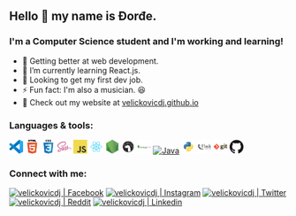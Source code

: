 ## Hello :wave: my name is Đorđe.

### I'm a Computer Science student and I'm working and learning!

- :telescope: Getting better at web development.
- :seedling: I’m currently learning React.js.
- :eyes: Looking to get my first dev job.
- :zap: Fun fact: I'm also a musician. :satisfied:
- :link: Check out my website at [velickovicdj.github.io](https://velickovicdj.github.io)

### Languages & tools:

[<img src="https://raw.githubusercontent.com/github/explore/80688e429a7d4ef2fca1e82350fe8e3517d3494d/topics/visual-studio-code/visual-studio-code.png" alt="Visual Studio Code" width="25px" height="25px" />][VSC]
[<img src="https://raw.githubusercontent.com/github/explore/80688e429a7d4ef2fca1e82350fe8e3517d3494d/topics/html/html.png" alt="HTML5" width="25px" height="25px" />][HTML]
[<img src="https://raw.githubusercontent.com/github/explore/80688e429a7d4ef2fca1e82350fe8e3517d3494d/topics/css/css.png" alt="CSS3" width="25px" height="25px" />][CSS]
[<img src="https://raw.githubusercontent.com/github/explore/80688e429a7d4ef2fca1e82350fe8e3517d3494d/topics/sass/sass.png" alt="SASS" width="25px" height="25px" />][SASS]
[<img src="https://raw.githubusercontent.com/github/explore/80688e429a7d4ef2fca1e82350fe8e3517d3494d/topics/javascript/javascript.png" alt="JavaScript" width="25px" height="25px" />][JS]
[<img src="https://raw.githubusercontent.com/github/explore/80688e429a7d4ef2fca1e82350fe8e3517d3494d/topics/react/react.png" alt="React.js" width="25px" height="25px" />][React]
[<img src="https://raw.githubusercontent.com/github/explore/80688e429a7d4ef2fca1e82350fe8e3517d3494d/topics/nodejs/nodejs.png" alt="NodeJS" width="25px" height="25px" />][NodeJS]
[<img src="https://raw.githubusercontent.com/github/explore/361e2821e2dea67711cde99c9c40ed357061cf27/topics/deno/deno.png" alt="Deno" width="25px" height="25px" />][Deno]
[<img src="https://raw.githubusercontent.com/github/explore/361e2821e2dea67711cde99c9c40ed357061cf27/topics/mongodb/mongodb.png" alt="mongoDB" width="25px" height="25px" />][mongoDB]
[<img src="https://cdn.iconscout.com/icon/free/png-256/java-43-569305.png" alt="Java" width="25px" height="25px" />][Java]
[<img src="https://raw.githubusercontent.com/github/explore/361e2821e2dea67711cde99c9c40ed357061cf27/topics/python/python.png" alt="Python" width="25px" height="25px" />][Python]
[<img src="https://raw.githubusercontent.com/github/explore/361e2821e2dea67711cde99c9c40ed357061cf27/topics/flask/flask.png" alt="Flask" width="25px" height="25px" />][Flask]
[<img src="https://raw.githubusercontent.com/github/explore/361e2821e2dea67711cde99c9c40ed357061cf27/topics/git/git.png" alt="git" width="25px" height="25px" />][git]
[<img src="https://raw.githubusercontent.com/github/explore/361e2821e2dea67711cde99c9c40ed357061cf27/topics/github/github.png" alt="GitHub" width="25px" height="25px" />][GitHub]

### Connect with me:

[<img src="https://cdn1.iconfinder.com/data/icons/logotypes/32/square-facebook-256.png" alt="velickovicdj | Facebook" width="25px" height="25px" />][Facebook]
[<img src="https://cdn2.iconfinder.com/data/icons/social-media-applications/64/social_media_applications_3-instagram-256.png" alt="velickovicdj | Instagram" width="25px" height="25px" />][Instagram]
[<img src="https://cdn1.iconfinder.com/data/icons/logotypes/32/square-twitter-256.png" alt="velickovicdj | Twitter" width="25px" height="25px" />][Twitter]
[<img src="https://cdn2.iconfinder.com/data/icons/social-media-2285/512/1_Reddit3_colored_svg-256.png" alt="velickovicdj | Reddit" width="25px" height="25px" />][Reddit]
[<img src="https://cdn1.iconfinder.com/data/icons/logotypes/32/square-linkedin-256.png" alt="velickovicdj | Linkedin" width="25px" height="25px" />][Linkedin]

<!-- Links -->

[VSC]: https://code.visualstudio.com
[HTML]: https://en.wikipedia.org/wiki/HTML
[CSS]: https://en.wikipedia.org/wiki/Cascading_Style_Sheets
[SASS]: https://sass-lang.com
[JS]: https://www.javascript.com/
[React]: https://reactjs.org
[NodeJS]: https://nodejs.org/en/about/
[Deno]: https://deno.land
[mongoDB]: https://www.mongodb.com
[Java]: https://www.java.com/en/
[Python]: https://www.python.org/
[Flask]: https://en.wikipedia.org/wiki/Flask_(web_framework)
[GIT]: https://git-scm.com/
[GitHub]: https://github.com/about
[Facebook]: https://www.facebook.com/djordje.velickovitj
[Instagram]: https://www.instagram.com/velickovicdj
[Twitter]: https://twitter.com/velickovicdj
[Reddit]: https://www.reddit.com/user/velickovicdj
[Linkedin]: https://www.linkedin.com/in/đorđe-veličković-6a295920a
